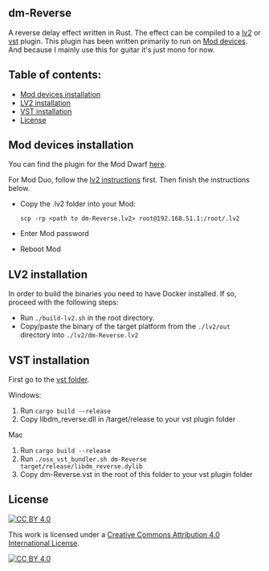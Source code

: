 ## dm-Reverse

A reverse delay effect written in Rust.
The effect can be compiled to a [lv2](./lv2) or [vst](./vst) plugin.
This plugin has been written primarily to run on [Mod devices](https://moddevices.com/). And because I mainly use this for guitar it's just mono for now.

## Table of contents:

- [Mod devices installation](#Mod-devices-installation)
- [LV2 installation](#LV2-installation)
- [VST installation](#VST-installation)
- [License](#License)

## Mod devices installation

You can find the plugin for the Mod Dwarf [here](./lv2/dm-Reverse.lv2/).

For Mod Duo, follow the [lv2 instructions](#LV2-installation) first. Then finish the instructions below.

- Copy the .lv2 folder into your Mod:

  ```
  scp -rp <path to dm-Reverse.lv2> root@192.168.51.1:/root/.lv2
  ```

- Enter Mod password
- Reboot Mod

## LV2 installation

In order to build the binaries you need to have Docker installed. If so, proceed with the following steps:

- Run `./build-lv2.sh` in the root directory.
- Copy/paste the binary of the target platform from the `./lv2/out` directory into `./lv2/dm-Reverse.lv2`

## VST installation

First go to the [vst folder](./vst).

Windows:

1. Run `cargo build --release`
2. Copy libdm_reverse.dll in /target/release to your vst plugin folder

Mac

1. Run `cargo build --release`
2. Run `./osx_vst_bundler.sh dm-Reverse target/release/libdm_reverse.dylib`
3. Copy dm-Reverse.vst in the root of this folder to your vst plugin folder

## License

[![CC BY 4.0][cc-by-shield]][cc-by]

This work is licensed under a
[Creative Commons Attribution 4.0 International License][cc-by].

[![CC BY 4.0][cc-by-image]][cc-by]

[cc-by]: http://creativecommons.org/licenses/by/4.0/
[cc-by-image]: https://i.creativecommons.org/l/by/4.0/88x31.png
[cc-by-shield]: https://img.shields.io/badge/License-CC%20BY%204.0-lightgrey.svg
